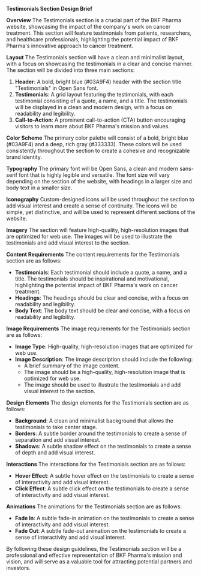 **Testimonials Section Design Brief**

**Overview**
The Testimonials section is a crucial part of the BKF Pharma website, showcasing the impact of the company's work on cancer treatment. This section will feature testimonials from patients, researchers, and healthcare professionals, highlighting the potential impact of BKF Pharma's innovative approach to cancer treatment.

**Layout**
The Testimonials section will have a clean and minimalist layout, with a focus on showcasing the testimonials in a clear and concise manner. The section will be divided into three main sections:

1. **Header**: A bold, bright blue (#03A9F4) header with the section title "Testimonials" in Open Sans font.
2. **Testimonials**: A grid layout featuring the testimonials, with each testimonial consisting of a quote, a name, and a title. The testimonials will be displayed in a clean and modern design, with a focus on readability and legibility.
3. **Call-to-Action**: A prominent call-to-action (CTA) button encouraging visitors to learn more about BKF Pharma's mission and values.

**Color Scheme**
The primary color palette will consist of a bold, bright blue (#03A9F4) and a deep, rich gray (#333333). These colors will be used consistently throughout the section to create a cohesive and recognizable brand identity.

**Typography**
The primary font will be Open Sans, a clean and modern sans-serif font that is highly legible and versatile. The font size will vary depending on the section of the website, with headings in a larger size and body text in a smaller size.

**Iconography**
Custom-designed icons will be used throughout the section to add visual interest and create a sense of continuity. The icons will be simple, yet distinctive, and will be used to represent different sections of the website.

**Imagery**
The section will feature high-quality, high-resolution images that are optimized for web use. The images will be used to illustrate the testimonials and add visual interest to the section.

**Content Requirements**
The content requirements for the Testimonials section are as follows:

* **Testimonials**: Each testimonial should include a quote, a name, and a title. The testimonials should be inspirational and motivational, highlighting the potential impact of BKF Pharma's work on cancer treatment.
* **Headings**: The headings should be clear and concise, with a focus on readability and legibility.
* **Body Text**: The body text should be clear and concise, with a focus on readability and legibility.

**Image Requirements**
The image requirements for the Testimonials section are as follows:

* **Image Type**: High-quality, high-resolution images that are optimized for web use.
* **Image Description**: The image description should include the following:
	+ A brief summary of the image content.
	+ The image should be a high-quality, high-resolution image that is optimized for web use.
	+ The image should be used to illustrate the testimonials and add visual interest to the section.

**Design Elements**
The design elements for the Testimonials section are as follows:

* **Background**: A clean and minimalist background that allows the testimonials to take center stage.
* **Borders**: A subtle border around the testimonials to create a sense of separation and add visual interest.
* **Shadows**: A subtle shadow effect on the testimonials to create a sense of depth and add visual interest.

**Interactions**
The interactions for the Testimonials section are as follows:

* **Hover Effect**: A subtle hover effect on the testimonials to create a sense of interactivity and add visual interest.
* **Click Effect**: A subtle click effect on the testimonials to create a sense of interactivity and add visual interest.

**Animations**
The animations for the Testimonials section are as follows:

* **Fade In**: A subtle fade-in animation on the testimonials to create a sense of interactivity and add visual interest.
* **Fade Out**: A subtle fade-out animation on the testimonials to create a sense of interactivity and add visual interest.

By following these design guidelines, the Testimonials section will be a professional and effective representation of BKF Pharma's mission and vision, and will serve as a valuable tool for attracting potential partners and investors.